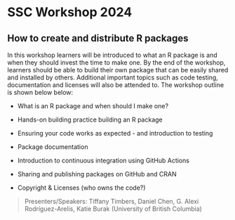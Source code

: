 # SSC Workshop 2024

## How to create and distribute R packages

In this workshop learners will be introduced to what an R package is and when they should invest the time to make one. By the end of the workshop, learners should be able to build their own package that can be easily shared and installed by others. Additional important topics such as code testing, documentation and licenses will also be attended to. The workshop outline is shown below below:

- What is an R package and when should I make one?

- Hands-on building practice building an R package

- Ensuring your code works as expected - and introduction to testing

- Package documentation

- Introduction to continuous integration using GitHub Actions

- Sharing and publishing packages on GitHub and CRAN

- Copyright & Licenses (who owns the code?)


> Presenters/Speakers: Tiffany Timbers, Daniel Chen, G. Alexi Rodríguez-Arelis, Katie Burak (University of British Columbia)
